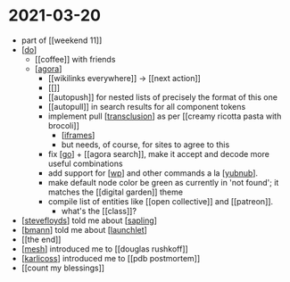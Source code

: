 # 2021-03-20

- part of [[weekend 11]]
- [[do]]
  - [[coffee]] with friends
  - [[agora]]
    - [[wikilinks everywhere]] -> [[next action]]
    - [[]]
    - [[autopush]] for nested lists of precisely the format of this one
    - [[autopull]] in search results for all component tokens
    - implement pull [[transclusion]] as per [[creamy ricotta pasta with brocoli]]
      - [[iframes]]
      - but needs, of course, for sites to agree to this
    - fix [[go]] + [[agora search]], make it accept and decode more useful combinations
    - add support for [[wp]] and other commands a la [[yubnub]].
    - make default node color be green as currently in 'not found'; it matches the [[digital garden]] theme
    - compile list of entities like [[open collective]] and [[patreon]].
      - what's the [[class]]?
- [[stevefloyds]] told me about [[sapling]]
- [[bmann]] told me about [[launchlet]]
- [[the end]]
- [[mesh]] introduced me to [[douglas rushkoff]]
- [[karlicoss]] introduced me to [[pdb postmortem]]
- [[count my blessings]]


[//begin]: # "Autogenerated link references for markdown compatibility"
[do]: ../do "Do"
[agora]: ../agora "Agora"
[transclusion]: ../transclusion "Transclusion"
[iframes]: ../iframes "iframes"
[go]: ../go "Go"
[wp]: ../wp "Wp"
[yubnub]: ../yubnub "Yubnub"
[stevefloyds]: ../stevefloyds "stevefloyds"
[sapling]: ../sapling "sapling"
[bmann]: ../bmann "Bmann"
[launchlet]: ../launchlet "launchlet"
[mesh]: ../mesh "Mesh"
[karlicoss]: ../karlicoss "Karlicoss"
[//end]: # "Autogenerated link references"